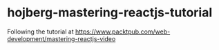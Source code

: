 # hojberg-mastering-reactjs-tutorial
Following the tutorial at https://www.packtpub.com/web-development/mastering-reactjs-video
